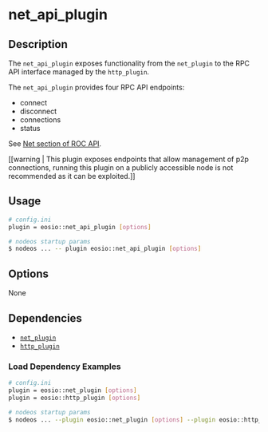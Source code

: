 # net_api_plugin

## Description

The `net_api_plugin` exposes functionality from the `net_plugin` to the RPC API interface managed by the `http_plugin`.

The `net_api_plugin` provides four RPC API endpoints:

* connect
* disconnect
* connections
* status

See [Net section of ROC API](https://developers.eos.io/eosio-nodeos/reference).

[[warning | This plugin exposes endpoints that allow management of p2p connections, running this plugin on a publicly accessible node is not recommended as it can be exploited.]]

## Usage

```sh
# config.ini
plugin = eosio::net_api_plugin [options]

# nodeos startup params
$ nodeos ... -- plugin eosio::net_api_plugin [options]
```

## Options

None

## Dependencies

* [`net_plugin`](../net_plugin/index.md)
* [`http_plugin`](../http_plugin/index.md)

### Load Dependency Examples

```sh
# config.ini
plugin = eosio::net_plugin [options]
plugin = eosio::http_plugin [options]

# nodeos startup params
$ nodeos ... --plugin eosio::net_plugin [options] --plugin eosio::http_plugin [options]
```
